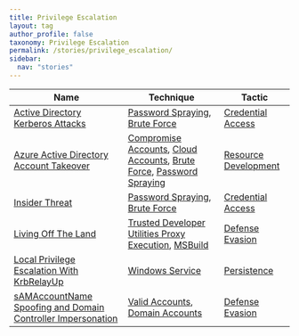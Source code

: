 ```yaml
---
title: Privilege Escalation
layout: tag
author_profile: false
taxonomy: Privilege Escalation
permalink: /stories/privilege_escalation/
sidebar:
  nav: "stories"
---
```


| Name        | Technique   | Tactic       |
| ----------- | ----------- |--------------|
| [Active Directory Kerberos Attacks](/stories/active_directory_kerberos_attacks/) | [Password Spraying](/tags/#password-spraying), [Brute Force](/tags/#brute-force) | [Credential Access](/tags/#credential-access) |
| [Azure Active Directory Account Takeover](/stories/azure_active_directory_account_takeover/) | [Compromise Accounts](/tags/#compromise-accounts), [Cloud Accounts](/tags/#cloud-accounts), [Brute Force](/tags/#brute-force), [Password Spraying](/tags/#password-spraying) | [Resource Development](/tags/#resource-development) |
| [Insider Threat](/stories/insider_threat/) | [Password Spraying](/tags/#password-spraying), [Brute Force](/tags/#brute-force) | [Credential Access](/tags/#credential-access) |
| [Living Off The Land](/stories/living_off_the_land/) | [Trusted Developer Utilities Proxy Execution](/tags/#trusted-developer-utilities-proxy-execution), [MSBuild](/tags/#msbuild) | [Defense Evasion](/tags/#defense-evasion) |
| [Local Privilege Escalation With KrbRelayUp](/stories/local_privilege_escalation_with_krbrelayup/) | [Windows Service](/tags/#windows-service) | [Persistence](/tags/#persistence) |
| [sAMAccountName Spoofing and Domain Controller Impersonation](/stories/samaccountname_spoofing_and_domain_controller_impersonation/) | [Valid Accounts](/tags/#valid-accounts), [Domain Accounts](/tags/#domain-accounts) | [Defense Evasion](/tags/#defense-evasion) |